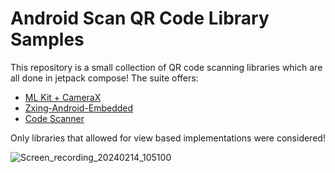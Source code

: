 # Android Scan QR Code Library Samples
This repository is a small collection of QR code scanning libraries which are all done in jetpack compose! The suite offers:
* [ML Kit + CameraX](https://developers.google.com/ml-kit/vision/barcode-scanning/android)
* [Zxing-Android-Embedded](https://github.com/journeyapps/zxing-android-embedded)
* [Code Scanner](https://github.com/yuriy-budiyev/code-scanner)

Only libraries that allowed for view based implementations were considered!

![Screen_recording_20240214_105100](https://github.com/KevinBlock-GC/AndroidScanQRCodeLibs/assets/112961407/b4078c54-42eb-4c20-9b61-627e9c24bf52)
